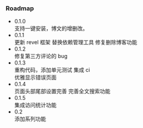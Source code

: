 ### Roadmap
- 0.1.0  
    支持一键安装，博文的增删改。
- 0.1.1  
    更新 revel 框架
    替换依赖管理工具
    修复删除博客功能
- 0.1.2  
    修复第三方评论的 bug
- 0.1.3  
    重构代码，添加单元测试
    集成 ci    
    优雅显示错误页面
- 0.1.4  
    页面头部尾部设置完善
    完善全文搜索功能
- 0.1.5  
    集成访问统计功能
- 0.2  
    添加系列功能
    
    
